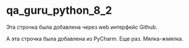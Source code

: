 # qa_guru_python_8_2

Эта строчка была добавлена через web интерфейс Github.

А эта строчка была добавлена из PyCharm. Еще раз. Мялка-жмялка. 
